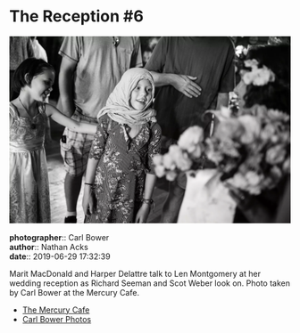 # The Reception #6

![Marit MacDonald and Harper Delattre talk to Len Montgomery](assets/2019-06-29-set-3-the-reception-06.webp)

**photographer**:: Carl Bower  
**author**:: Nathan Acks  
**date**:: 2019-06-29 17:32:39

Marit MacDonald and Harper Delattre talk to Len Montgomery at her wedding reception as Richard Seeman and Scot Weber look on. Photo taken by Carl Bower at the Mercury Cafe.

* [The Mercury Cafe](http://mercurycafe.com)
* [Carl Bower Photos](https://carlbowerphotos.com)
